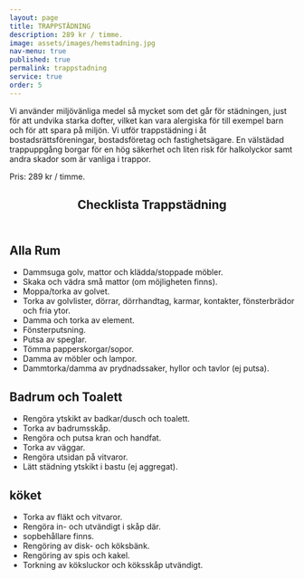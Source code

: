 ```yaml
---
layout: page
title: TRAPPSTÄDNING
description: 289 kr / timme.
image: assets/images/hemstadning.jpg
nav-menu: true
published: true
permalink: trappstadning
service: true
order: 5
---
```


<section id="three">
	<div class="inner">
	        <p>Vi använder miljövänliga medel så mycket som det går för städningen, just för att undvika starka dofter, vilket kan vara alergiska för till exempel barn och för att spara på miljön. Vi utför trappstädning i åt bostadsrättsföreningar, bostadsföretag och fastighetsägare. En välstädad trappuppgång borgar för en hög säkerhet och liten risk för halkolyckor samt andra skador som är vanliga i trappor.</p><p>Pris: 289 kr / timme.</p>
		<header class="major">
			<h2>Checklista Trappstädning</h2>
		</header>
		<h2>Alla Rum</h2>
		<ul>
			<li>Dammsuga golv, mattor och klädda/stoppade möbler.</li>
      <li>Skaka och vädra små mattor (om möjligheten finns).</li>
      <li>Moppa/torka av golvet.</li>
      <li>Torka av golvlister, dörrar, dörrhandtag, karmar, kontakter, fönsterbrädor och fria ytor.</li>
      <li>Damma och torka av element.</li>
      <li>Fönsterputsning.</li>
      <li>Putsa av speglar.</li>
      <li>Tömma papperskorgar/sopor.</li>
      <li>Damma av möbler och lampor.</li>
      <li>Dammtorka/damma av prydnadssaker, hyllor och tavlor (ej putsa).</li>
		</ul>
                <h2>Badrum och Toalett</h2>
		<ul>
<li>Rengöra ytskikt av badkar/dusch och toalett.</li>
<li>Torka av badrumsskåp.</li>
<li>Rengöra och putsa kran och handfat.</li>
<li>Torka av väggar.</li>
<li>Rengöra utsidan på vitvaror.</li>
<li>Lätt städning ytskikt i bastu (ej aggregat).</li>
    </ul>
        <h2>köket</h2>
		<ul>
<li>Torka av fläkt och vitvaror.</li>
<li>Rengöra in- och utvändigt i skåp där.</li>
<li>sopbehållare finns.</li>
<li>Rengöring av disk- och köksbänk.</li>
<li>Rengöring av spis och kakel.</li>
<li>Torkning av köksluckor och köksskåp utvändigt.</li>
    </ul>
	</div>
</section>
